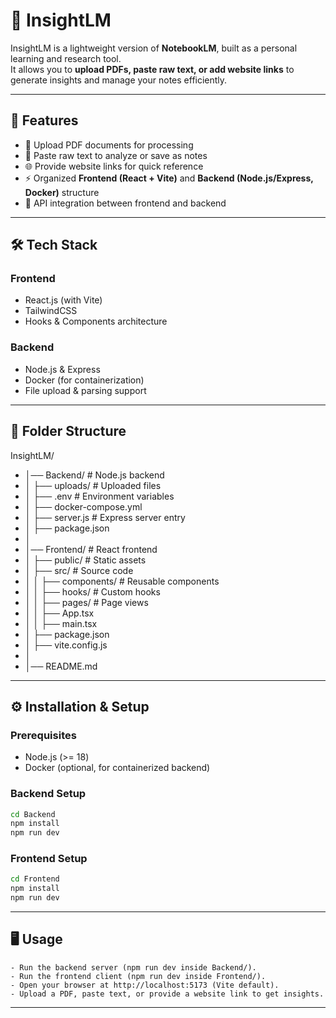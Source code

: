 # 📘 InsightLM

InsightLM is a lightweight version of **NotebookLM**, built as a personal learning and research tool.  
It allows you to **upload PDFs, paste raw text, or add website links** to generate insights and manage your notes efficiently.

---

## 🚀 Features
- 📂 Upload PDF documents for processing  
- 📝 Paste raw text to analyze or save as notes  
- 🌐 Provide website links for quick reference  
- ⚡ Organized **Frontend (React + Vite)** and **Backend (Node.js/Express, Docker)** structure  
- 🔄 API integration between frontend and backend  

---

## 🛠️ Tech Stack
### Frontend
- React.js (with Vite)  
- TailwindCSS
- Hooks & Components architecture  

### Backend
- Node.js & Express  
- Docker (for containerization)  
- File upload & parsing support  

---

## 📂 Folder Structure

InsightLM/
- │── Backend/              # Node.js backend
- │   ├── uploads/          # Uploaded files
- │   ├── .env              # Environment variables
- │   ├── docker-compose.yml
- │   ├── server.js         # Express server entry
- │   ├── package.json
- │
- │── Frontend/             # React frontend
- │   ├── public/           # Static assets
- │   ├── src/              # Source code
- │   │   ├── components/   # Reusable components
- │   │   ├── hooks/        # Custom hooks
- │   │   ├── pages/        # Page views
- │   │   ├── App.tsx
- │   │   ├── main.tsx
- │   ├── package.json
- │   ├── vite.config.js
- │
- │── README.md


---

## ⚙️ Installation & Setup

### Prerequisites
- Node.js (>= 18)  
- Docker (optional, for containerized backend)  

### Backend Setup
```bash
cd Backend
npm install
npm run dev
```

### Frontend Setup
```bash
cd Frontend
npm install
npm run dev
```
---

## 🖥️ Usage
	- Run the backend server (npm run dev inside Backend/).
	- Run the frontend client (npm run dev inside Frontend/).
	- Open your browser at http://localhost:5173 (Vite default).
	- Upload a PDF, paste text, or provide a website link to get insights.
---
